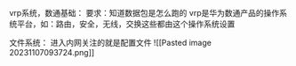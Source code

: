 vrp系统，数通基础：
要求：知道数据包是怎么跑的
vrp是华为数通产品的操作系统平台，如：路由，安全，无线，交换这些都由这个操作系统设置

文件系统：
进入内网关注的就是配置文件
![[Pasted image 20231107093724.png]]


